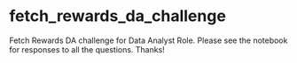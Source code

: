 # fetch_rewards_da_challenge

Fetch Rewards DA challenge for Data Analyst Role. Please see the notebook for responses to all the questions. Thanks!
